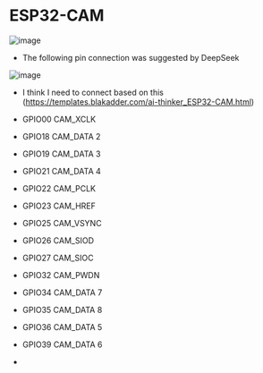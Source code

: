 # ESP32-CAM

![image](https://github.com/user-attachments/assets/fb59e1f6-dd8e-4782-8a87-3f55fde74072)

- The following pin connection was suggested by DeepSeek

![image](https://github.com/user-attachments/assets/118a0737-0da5-43bf-a9ad-a9e9006e4c0b)

- I think I need to connect based on this (https://templates.blakadder.com/ai-thinker_ESP32-CAM.html)

- GPIO00	CAM_XCLK
- GPIO18	CAM_DATA 2
- GPIO19	CAM_DATA 3
- GPIO21	CAM_DATA 4
- GPIO22	CAM_PCLK
- GPIO23	CAM_HREF
- GPIO25	CAM_VSYNC
- GPIO26	CAM_SIOD
- GPIO27	CAM_SIOC
- GPIO32	CAM_PWDN
- GPIO34	CAM_DATA 7
- GPIO35	CAM_DATA 8
- GPIO36	CAM_DATA 5
- GPIO39	CAM_DATA 6
- 

